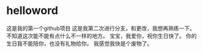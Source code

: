 # helloword
这是我的第一个github项目
这是我第二次进行分支，和更改，我想再熟练一下。
不知道这次能不能有点什么不一样的地方。
宝宝，我爱你，祝你生日快了。
你的生日我不能陪你，也没有礼物给你。
我感觉我快是个废物了。
